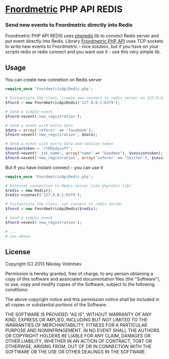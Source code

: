 # [Fnordmetric](https://github.com/paulasmuth/fnordmetric) PHP API REDIS

### Send new events to Fnordmetric directly into Redis

Fnordmetric PHP API REDIS uses [phpredis](https://github.com/nicolasff/phpredis.git) lib to connect Redis server and put event directly into Redis.
Library [Fnordmetric PHP API](https://github.com/leemachin/fnordmetric-php-api.git) uses TCP sockets to write new events to Fnordmetric - nice solution,
but if you have on your scripts redis or redis connect and you want use it - use this very simple lib.

## Usage
You can create new connetion on Redis server
```php
require_once 'FnordmetricApiRedis.php';

# Instantiate the class, create new connect to redis server on 127.0.0.1:6379 (default value)
$fnord = new FnordmetricApiRedis('127.0.0.1:6379');

# Send a simple event
$fnord->event('new_registration');

# Send a event with extra data
$data = array('referer' => 'facebook');
$fnord->event('new_registration', $data);

# Send a event with extra data and session token
$sessiontoken = 'rtERydysuTY';
$fnord->event('_set_name', array("name" => "Goodman"), $sessiontoken);
$fnord->event('new_registration', array('referer' => 'twitter'), $sessiontoken);
```

But if you have instant connect - you can use it
```php
require_once 'FnordmetricApiRedis.php';

# External connection to Redis server (use phpredis lib)
$redis = new Redis();
$redis->connect('127.0.0.1:6379');

# Instantiate the class, set connect to redis server
$fnord = new FnordmetricApiRedis($redis);

# Send a simple event
$fnord->event('new_registration');

# ... 
# see above
```

## License

Copyright (C) 2013 Nikolay Votintsev

Permission is hereby granted, free of charge, to any person obtaining
a copy of this software and associated documentation files (the "Software"),
to use, copy and modify copies of the Software,
subject to the following conditions:

The above copyright notice and this permission notice shall be
included in all copies or substantial portions of the Software.

THE SOFTWARE IS PROVIDED "AS IS", WITHOUT WARRANTY OF ANY KIND,
EXPRESS OR IMPLIED, INCLUDING BUT NOT LIMITED TO THE WARRANTIES OF
MERCHANTABILITY, FITNESS FOR A PARTICULAR PURPOSE AND
NONINFRINGEMENT. IN NO EVENT SHALL THE AUTHORS OR COPYRIGHT HOLDERS BE
LIABLE FOR ANY CLAIM, DAMAGES OR OTHER LIABILITY, WHETHER IN AN ACTION
OF CONTRACT, TORT OR OTHERWISE, ARISING FROM, OUT OF OR IN CONNECTION
WITH THE SOFTWARE OR THE USE OR OTHER DEALINGS IN THE SOFTWARE.